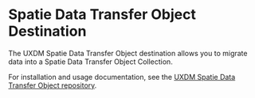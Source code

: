 # Spatie Data Transfer Object Destination

The UXDM Spatie Data Transfer Object destination allows you to migrate data into a Spatie Data Transfer Object Collection.

For installation and usage documentation, 
see the [UXDM Spatie Data Transfer Object repository](https://github.com/DivineOmega/uxdm-spatie-data-transfer-object).
